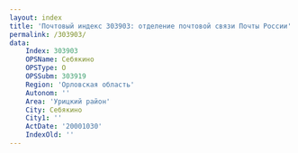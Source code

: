 ```yaml
---
layout: index
title: 'Почтовый индекс 303903: отделение почтовой связи Почты России'
permalink: /303903/
data:
    Index: 303903
    OPSName: Себякино
    OPSType: О
    OPSSubm: 303919
    Region: 'Орловская область'
    Autonom: ''
    Area: 'Урицкий район'
    City: Себякино
    City1: ''
    ActDate: '20001030'
    IndexOld: ''
---
```


